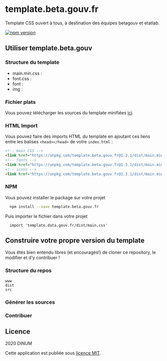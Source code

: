 # template.beta.gouv.fr

Template CSS ouvert à tous, à destination des équipes betagouv et etatlab.

[![npm version](https://badgen.net/npm/v/template.beta.gouv.fr)](https://www.npmjs.com/package/template.beta.gouv.fr)

## Utiliser template.beta.gouv

### Structure du template

- main.min.css : 
- font.css : 
- font : 
- img :

### Fichier plats

Vous pouvez télécharger les sources du template minifiées [ici](dist/).

### HTML Import

Vous pouvez faire des imports HTML du template en ajoutant ces liens entre les balises `<head></head>` de votre `index.html` :

```html
<!-- main CSS -->
<link href="https://unpkg.com/template.beta.gouv.fr@1.3.1/dist/main.min.css" rel="stylesheet">
<!-- fonts -->
<link href="https://unpkg.com/template.beta.gouv.fr@1.3.1/dist/main.min.css" rel="stylesheet">
<!-- icons -->
<link href="https://unpkg.com/template.beta.gouv.fr@1.3.1/dist/main.min.css" rel="stylesheet">
```

### NPM

Vous pouvez installer le package sur votre projet
```bash
  npm install --save template.beta.gouv.fr
```
 
Puis importer le fichier dans votre projet
```
  import 'template.data.gouv.fr/dist/main.css'
```

## Construire votre propre version du template

Vous êtes bien entendu libres (et encouragés!) de cloner ce repository, le modifier et d’y contribuer !

### Structure du repos
```
www
dist
src 
```

### Générer les sources


### Contribuer


## Licence

2020 DINUM

Cette application est publiée sous [licence MIT](LICENSE).
